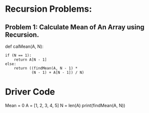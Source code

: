 # Recursion Problems:

## Problem 1: Calculate Mean of An Array using Recursion.


def calMean(A, N):
 
    if (N == 1):
        return A[N - 1]
    else:
        return ((findMean(A, N - 1) *
                (N - 1) + A[N - 1]) / N)
 
# Driver Code
Mean = 0
A = [1, 2, 3, 4, 5]
N = len(A)
print(findMean(A, N))
